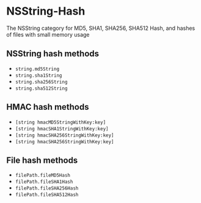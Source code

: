 # NSString-Hash

The NSString category for MD5, SHA1, SHA256, SHA512 Hash, and hashes of files with small memory usage

## NSString hash methods

* `string.md5String`
* `string.sha1String`
* `string.sha256String`
* `string.sha512String`

## HMAC hash methods 

* `[string hmacMD5StringWithKey:key]`
* `[string hmacSHA1StringWithKey:key]`
* `[string hmacSHA256StringWithKey:key]`
* `[string hmacSHA256StringWithKey:key]`

## File hash methods

* `filePath.fileMD5Hash`
* `filePath.fileSHA1Hash`
* `filePath.fileSHA256Hash`
* `filePath.fileSHA512Hash`


